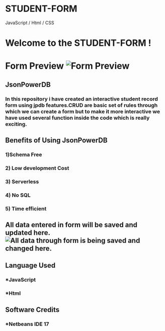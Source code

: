 # STUDENT-FORM
JavaScript / Html / CSS

# **Welcome to the STUDENT-FORM !**


# Form Preview ![Form Preview](https://i.postimg.cc/xTb1Xj64/form.jpg)

## **JsonPowerDB**

### In this repository i have created an interactive student record form using jpdb features.CRUD are basic set of rules through which we can create a form but to make it more interactive we have used several function inside the code which is really exciting.
## Benefits of Using JsonPowerDB 
### 1)Schema Free
### 2) Low development Cost
### 3) Serverless
### 4) No SQL
### 5) Time efficient


## All data entered in form will be saved and updated here.![All data through form is being saved and changed here.](https://i.postimg.cc/66b87mty/jpdb-interface.jpg)

## Language Used
### *JavaScript
### *Html

## Software Credits
### *Netbeans IDE 17
